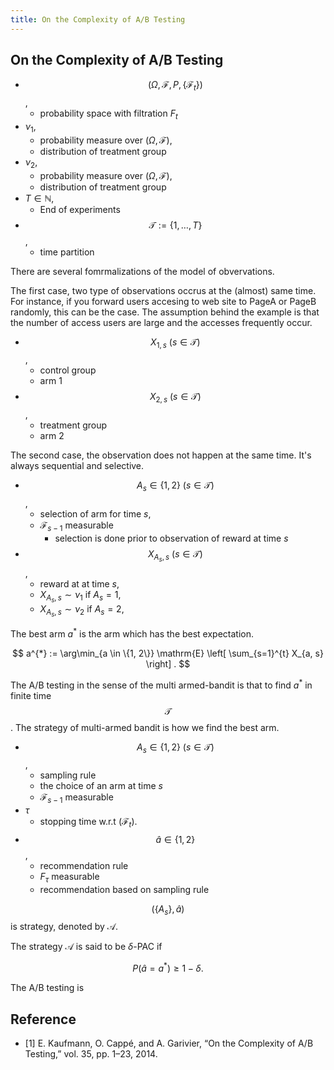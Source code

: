 ```yaml
---
title: On the Complexity of A/B Testing
---
```


## On the Complexity of A/B Testing

* $$(\Omega, \mathcal{F}, P, \{\mathcal{F}_{t}\})$$,
    * probability space with filtration $F_{t}$
* $\nu_{1}$,
    * probability measure over $(\Omega, \mathcal{F})$,
    * distribution of treatment group
* $\nu_{2}$,
    * probability measure over $(\Omega, \mathcal{F})$,
    * distribution of treatment group
* $T \in \mathbb{N}$,
    * End of experiments
* $$\mathcal{T} := \{1, \ldots, T\}$$,
    * time partition

There are several fomrmalizations of the model of obvervations.

The first case, two type of observations occrus at the (almost) same time.
For instance, if you forward users accesing to web site to PageA or PageB randomly, this can be the case.
The assumption behind the example is that the number of access users are large and the accesses frequently occur.

* $$X_{1, s} \ (s \in \mathcal{T})$$,
    * control group
    * arm 1
* $$X_{2, s} \ (s \in \mathcal{T})$$,
    * treatment group
    * arm 2

The second case, the observation does not happen at the same time. It's always sequential and selective.

* $$A_{s} \in \{1, 2\}\ (s \in \mathcal{T})$$,
    * selection of arm for time $s$,
    * $\mathcal{F}_{s-1}$ measurable
        * selection is done prior to observation of reward at time $s$
* $$X_{A_{s}, s} \ (s \in \mathcal{T})$$,
    * reward at at time $s$,
    * $X_{A_{s}, s} \sim \nu_{1}$ if $A_{s} = 1$,
    * $X_{A_{s}, s} \sim \nu_{2}$ if $A_{s} = 2$,

The best arm $a^{*}$ is the arm which has the best expectation.

$$
    a^{*}
    :=
    \arg\min_{a \in \{1, 2\}}
        \mathrm{E}
        \left[
            \sum_{s=1}^{t}
                X_{a, s}
        \right]
    .
$$

The A/B testing in the sense of the multi armed-bandit is that to find $a^{*}$ in finite time $$\mathcal{T}$$.
The strategy of multi-armed bandit is how we find the best arm.

* $$A_{s} \in \{1, 2\} \ (s \in \mathcal{T})$$,
    * sampling rule
    * the choice of an arm at time $s$
    * $\mathcal{F}_{s-1}$ measurable
* $\tau$
    * stopping time w.r.t $(\mathcal{F}_{t})$.
* $$\hat{a} \in \{1, 2\}$$,
    * recommendation rule
    * $F_{\tau}$ measurable
    * recommendation based on sampling rule

$$(\{A_{s}\}, \hat{a})$$ is strategy, denoted by $\mathcal{A}$.

The strategy $\mathcal{A}$ is said to be $\delta$-PAC if 

$$
    P(\hat{a} = a^{*})
    \ge
    1 - \delta
    .
$$

The A/B testing is

## Reference
* [1] E. Kaufmann, O. Cappé, and A. Garivier, “On the Complexity of A/B Testing,” vol. 35, pp. 1–23, 2014.
